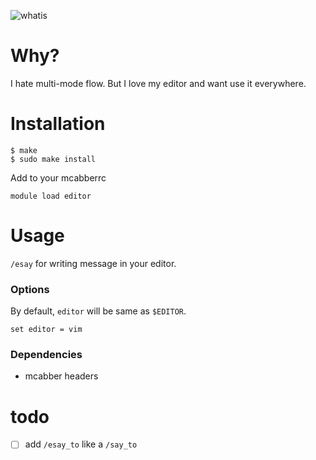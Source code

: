 ![whatis](https://cloud.githubusercontent.com/assets/8445924/5816239/f8b26134-a0bf-11e4-830f-c8cd676a9aae.gif)

# Why?
I hate multi-mode flow. But I love my editor and want use it
everywhere.

# Installation
```
$ make
$ sudo make install
```

Add to your mcabberrc
```
module load editor
```

# Usage

`/esay` for writing message in your editor.

### Options

By default, `editor` will be same as `$EDITOR`.

```
set editor = vim
```

### Dependencies
- mcabber headers

# todo
- [ ] add `/esay_to` like a `/say_to`
